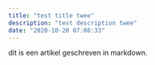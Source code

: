 ```yaml
---
title: "test title twee"
description: "test description twee"
date: "2020-10-20 07:08:33"
---
```


dit is een artikel geschreven in markdown.
